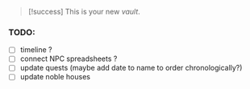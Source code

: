 > [!success] 
>  This is your new *vault*.

### TODO:
- [ ] timeline ?
- [ ] connect NPC spreadsheets ?
- [ ] update quests (maybe add date to name to order chronologically?)
- [ ] update noble houses
